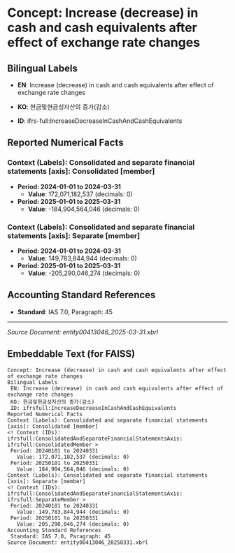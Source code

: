 # Concept: Increase (decrease) in cash and cash equivalents after effect of exchange rate changes

## Bilingual Labels
- **EN**: Increase (decrease) in cash and cash equivalents after effect of exchange rate changes
- **KO**: 현금및현금성자산의 증가(감소)

- **ID**: ifrs-full:IncreaseDecreaseInCashAndCashEquivalents

## Reported Numerical Facts

### **Context (Labels): Consolidated and separate financial statements [axis]: Consolidated [member]**
<!-- Context (IDs): ifrs-full:ConsolidatedAndSeparateFinancialStatementsAxis: ifrs-full:ConsolidatedMember -->
- **Period: 2024-01-01 to 2024-03-31**
  - **Value**: 172,071,182,537 (decimals: 0)
- **Period: 2025-01-01 to 2025-03-31**
  - **Value**: -184,904,564,046 (decimals: 0)

### **Context (Labels): Consolidated and separate financial statements [axis]: Separate [member]**
<!-- Context (IDs): ifrs-full:ConsolidatedAndSeparateFinancialStatementsAxis: ifrs-full:SeparateMember -->
- **Period: 2024-01-01 to 2024-03-31**
  - **Value**: 149,783,844,944 (decimals: 0)
- **Period: 2025-01-01 to 2025-03-31**
  - **Value**: -205,290,046,274 (decimals: 0)

## Accounting Standard References
- **Standard**: IAS 7.0, Paragraph: 45

---
*Source Document: entity00413046_2025-03-31.xbrl*
## Embeddable Text (for FAISS)
```text
Concept: Increase (decrease) in cash and cash equivalents after effect of exchange rate changes
Bilingual Labels
 EN: Increase (decrease) in cash and cash equivalents after effect of exchange rate changes
 KO: 현금및현금성자산의 증가(감소)
 ID: ifrsfull:IncreaseDecreaseInCashAndCashEquivalents
Reported Numerical Facts
Context (Labels): Consolidated and separate financial statements [axis]: Consolidated [member]
<! Context (IDs): ifrsfull:ConsolidatedAndSeparateFinancialStatementsAxis: ifrsfull:ConsolidatedMember >
 Period: 20240101 to 20240331
   Value: 172,071,182,537 (decimals: 0)
 Period: 20250101 to 20250331
   Value: 184,904,564,046 (decimals: 0)
Context (Labels): Consolidated and separate financial statements [axis]: Separate [member]
<! Context (IDs): ifrsfull:ConsolidatedAndSeparateFinancialStatementsAxis: ifrsfull:SeparateMember >
 Period: 20240101 to 20240331
   Value: 149,783,844,944 (decimals: 0)
 Period: 20250101 to 20250331
   Value: 205,290,046,274 (decimals: 0)
Accounting Standard References
 Standard: IAS 7.0, Paragraph: 45
Source Document: entity00413046_20250331.xbrl
```